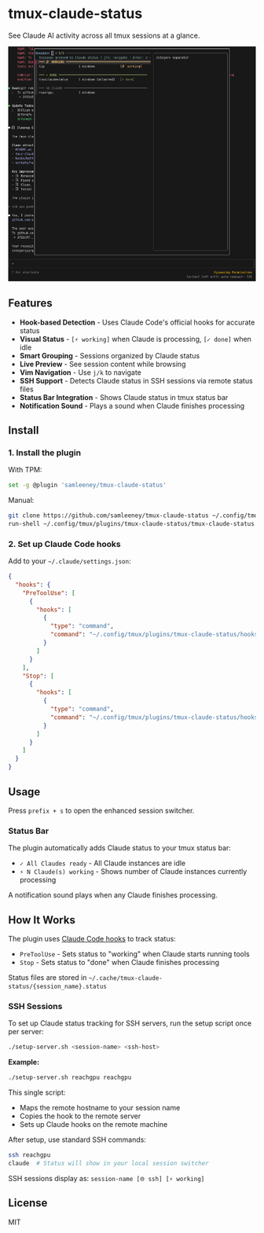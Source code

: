 # tmux-claude-status

See Claude AI activity across all tmux sessions at a glance.

![tmux-claude-status screenshot](screenshot.png)

## Features

- **Hook-based Detection** - Uses Claude Code's official hooks for accurate status
- **Visual Status** - `[⚡ working]` when Claude is processing, `[✓ done]` when idle
- **Smart Grouping** - Sessions organized by Claude status
- **Live Preview** - See session content while browsing
- **Vim Navigation** - Use `j/k` to navigate
- **SSH Support** - Detects Claude status in SSH sessions via remote status files
- **Status Bar Integration** - Shows Claude status in tmux status bar
- **Notification Sound** - Plays a sound when Claude finishes processing

## Install

### 1. Install the plugin

With TPM:
```bash
set -g @plugin 'samleeney/tmux-claude-status'
```

Manual:
```bash
git clone https://github.com/samleeney/tmux-claude-status ~/.config/tmux/plugins/tmux-claude-status
run-shell ~/.config/tmux/plugins/tmux-claude-status/tmux-claude-status.tmux
```

### 2. Set up Claude Code hooks

Add to your `~/.claude/settings.json`:
```json
{
  "hooks": {
    "PreToolUse": [
      {
        "hooks": [
          {
            "type": "command",
            "command": "~/.config/tmux/plugins/tmux-claude-status/hooks/better-hook.sh PreToolUse"
          }
        ]
      }
    ],
    "Stop": [
      {
        "hooks": [
          {
            "type": "command", 
            "command": "~/.config/tmux/plugins/tmux-claude-status/hooks/better-hook.sh Stop"
          }
        ]
      }
    ]
  }
}
```

## Usage

Press `prefix + s` to open the enhanced session switcher.

### Status Bar

The plugin automatically adds Claude status to your tmux status bar:
- `✓ All Claudes ready` - All Claude instances are idle
- `⚡ N Claude(s) working` - Shows number of Claude instances currently processing

A notification sound plays when any Claude finishes processing.

## How It Works

The plugin uses [Claude Code hooks](https://docs.anthropic.com/en/docs/claude-code/hooks) to track status:
- `PreToolUse` - Sets status to "working" when Claude starts running tools
- `Stop` - Sets status to "done" when Claude finishes processing

Status files are stored in `~/.cache/tmux-claude-status/{session_name}.status`

### SSH Sessions

To set up Claude status tracking for SSH servers, run the setup script once per server:

```bash
./setup-server.sh <session-name> <ssh-host>
```

**Example:**
```bash
./setup-server.sh reachgpu reachgpu
```

This single script:
- Maps the remote hostname to your session name
- Copies the hook to the remote server
- Sets up Claude hooks on the remote machine

After setup, use standard SSH commands:
```bash
ssh reachgpu
claude  # Status will show in your local session switcher
```

SSH sessions display as: `session-name [🌐 ssh] [⚡ working]`

## License

MIT